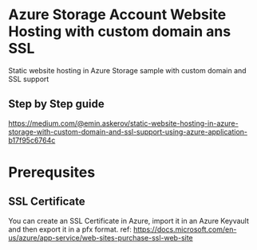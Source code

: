 # Azure Storage Account Website Hosting with custom domain ans SSL
Static website hosting in Azure Storage sample with custom domain and SSL support

## Step by Step guide
https://medium.com/@emin.askerov/static-website-hosting-in-azure-storage-with-custom-domain-and-ssl-support-using-azure-application-b17f95c6764c

# Prerequsites 
## SSL Certificate
You can create an SSL Certificate in Azure, import it in an Azure Keyvault and then export it in a pfx format.
ref: 
https://docs.microsoft.com/en-us/azure/app-service/web-sites-purchase-ssl-web-site



